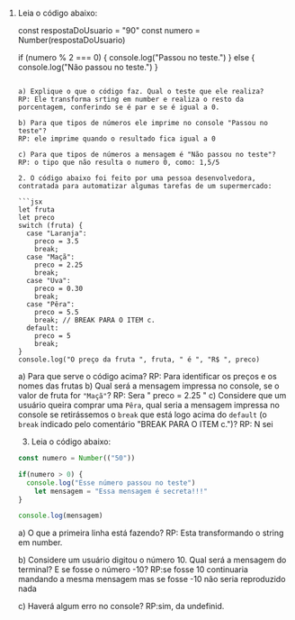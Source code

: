 1. Leia o código abaixo:
    
 
    const respostaDoUsuario = "90"
    const numero = Number(respostaDoUsuario)
    
    if (numero % 2 === 0) {
      console.log("Passou no teste.")
    } else {
      console.log("Não passou no teste.")
    }
    ```
    
    a) Explique o que o código faz. Qual o teste que ele realiza? 
    RP: Ele transforma srting em number e realiza o resto da porcentagem, conferindo se é par e se é igual a 0.
    
    b) Para que tipos de números ele imprime no console "Passou no teste"? 
    RP: ele imprime quando o resultado fica igual a 0
    
    c) Para que tipos de números a mensagem é "Não passou no teste"?
    RP: o tipo que não resulta o numero 0, como: 1,5/5

    2. O código abaixo foi feito por uma pessoa desenvolvedora, contratada para automatizar algumas tarefas de um supermercado:
    
    ```jsx
    let fruta
    let preco
    switch (fruta) {
      case "Laranja":
        preco = 3.5
        break;
      case "Maçã":
        preco = 2.25
        break;
      case "Uva":
        preco = 0.30
        break;
      case "Pêra":
        preco = 5.5
        break; // BREAK PARA O ITEM c.
      default:
        preco = 5
        break;
    }
    console.log("O preço da fruta ", fruta, " é ", "R$ ", preco)
    ```
    
    a) Para que serve o código acima?
    RP: Para identificar os preços e os nomes das frutas
    b) Qual será a mensagem impressa no console, se o valor de fruta for `"Maçã"`?
    RP: Sera " preco = 2.25 "
    c) Considere que um usuário queira comprar uma `Pêra`, qual seria a mensagem impressa no console se retirássemos o `break` que está logo acima do `default` (o `break` indicado pelo comentário "BREAK PARA O ITEM c.")?
    RP: N sei

    3. Leia o código abaixo:
    
    ```jsx
    const numero = Number(("50"))
    
    if(numero > 0) {
      console.log("Esse número passou no teste")
    	let mensagem = "Essa mensagem é secreta!!!"
    }
    
    console.log(mensagem)
    ```
    
    a) O que a primeira linha está fazendo?
    RP: Esta transformando o string em number.
  
    b) Considere um usuário digitou o número 10. Qual será a mensagem do terminal? E se fosse o número -10?
  RP:se fosse 10 continuaria mandando a mesma mensagem mas se fosse -10 não seria reproduzido nada

    c) Haverá algum erro no console?
    RP:sim, da undefinid.